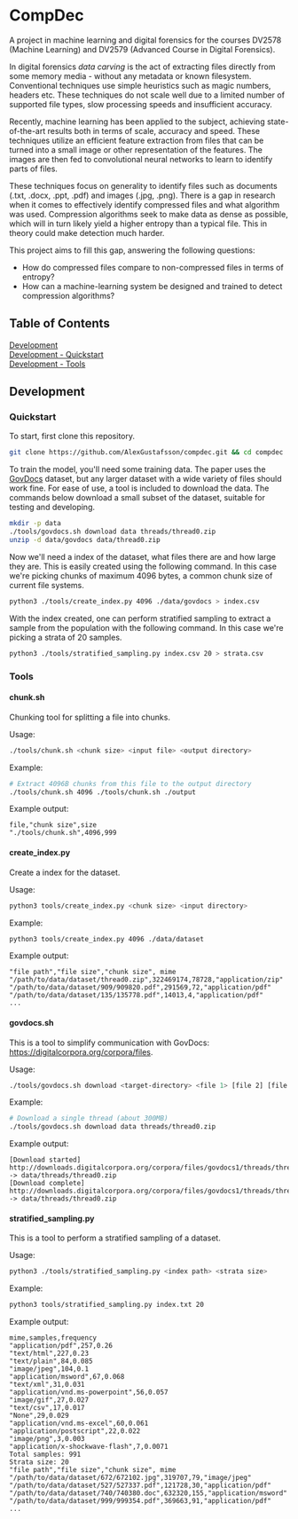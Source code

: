 CompDec
======

A project in machine learning and digital forensics for the courses DV2578 (Machine Learning) and DV2579 (Advanced Course in Digital Forensics).

In digital forensics *data carving* is the act of extracting files directly from some memory media - without any metadata or known filesystem. Conventional techniques use simple heuristics such as magic numbers, headers etc. These techniques do not scale well due to a limited number of supported file types, slow processing speeds and insufficient accuracy.

Recently, machine learning has been applied to the subject, achieving state-of-the-art results both in terms of scale, accuracy and speed. These techniques utilize an efficient feature extraction from files that can be turned into a small image or other representation of the features. The images are then fed to convolutional neural networks to learn to identify parts of files.

These techniques focus on generality to identify files such as documents (.txt, .docx, .ppt, .pdf) and images (.jpg, .png). There is a gap in research when it comes to effectively identify compressed files and what algorithm was used. Compression algorithms seek to make data as dense as possible, which will in turn likely yield a higher entropy than a typical file. This in theory could make detection much harder.

This project aims to fill this gap, answering the following questions:

* How do compressed files compare to non-compressed files in terms of entropy?
* How can a machine-learning system be designed and trained to detect compression algorithms?

## Table of Contents

[Development](#development)<br />
[Development - Quickstart](#development-quickstart)<br />
[Development - Tools](#development-tools)

## Development
<a name="development"></a>

### Quickstart
<a name="development-quickstart"></a>

To start, first clone this repository.

```sh
git clone https://github.com/AlexGustafsson/compdec.git && cd compdec
```

To train the model, you'll need some training data. The paper uses the [GovDocs](https://digitalcorpora.org/corpora/files) dataset, but any larger dataset with a wide variety of files should work fine. For ease of use, a tool is included to download the data. The commands below download a small subset of the dataset, suitable for testing and developing.

```sh
mkdir -p data
./tools/govdocs.sh download data threads/thread0.zip
unzip -d data/govdocs data/thread0.zip
```

Now we'll need a index of the dataset, what files there are and how large they are. This is easily created using the following command. In this case we're picking chunks of maximum 4096 bytes, a common chunk size of current file systems.

```sh
python3 ./tools/create_index.py 4096 ./data/govdocs > index.csv
```

With the index created, one can perform stratified sampling to extract a sample from the population with the following command. In this case we're picking a strata of 20 samples.

```sh
python3 ./tools/stratified_sampling.py index.csv 20 > strata.csv
```

### Tools
<a name="development-tools"></a>

#### chunk.sh

Chunking tool for splitting a file into chunks.

Usage:
```sh
./tools/chunk.sh <chunk size> <input file> <output directory>
```

Example:
```sh
# Extract 4096B chunks from this file to the output directory
./tools/chunk.sh 4096 ./tools/chunk.sh ./output
```

Example output:
```
file,"chunk size",size
"./tools/chunk.sh",4096,999
```

#### create_index.py

Create a index for the dataset.

Usage:
```sh
python3 tools/create_index.py <chunk size> <input directory>
```

Example:
```sh
python3 tools/create_index.py 4096 ./data/dataset
```

Example output:
```
"file path","file size","chunk size", mime
"/path/to/data/dataset/thread0.zip",322469174,78728,"application/zip"
"/path/to/data/dataset/909/909820.pdf",291569,72,"application/pdf"
"/path/to/data/dataset/135/135778.pdf",14013,4,"application/pdf"
...
```

#### govdocs.sh

This is a tool to simplify communication with GovDocs: https://digitalcorpora.org/corpora/files.

Usage:
```sh
./tools/govdocs.sh download <target-directory> <file 1> [file 2] [file 3] ...
```

Example:
```sh
# Download a single thread (about 300MB)
./tools/govdocs.sh download data threads/thread0.zip
```

Example output:
```
[Download started] http://downloads.digitalcorpora.org/corpora/files/govdocs1/threads/thread0.zip -> data/threads/thread0.zip
[Download complete] http://downloads.digitalcorpora.org/corpora/files/govdocs1/threads/thread0.zip -> data/threads/thread0.zip
```

#### stratified_sampling.py

This is a tool to perform a stratified sampling of a dataset.

Usage:
```sh
python3 ./tools/stratified_sampling.py <index path> <strata size>
```

Example:
```sh
python3 tools/stratified_sampling.py index.txt 20
```

Example output:
```
mime,samples,frequency
"application/pdf",257,0.26
"text/html",227,0.23
"text/plain",84,0.085
"image/jpeg",104,0.1
"application/msword",67,0.068
"text/xml",31,0.031
"application/vnd.ms-powerpoint",56,0.057
"image/gif",27,0.027
"text/csv",17,0.017
"None",29,0.029
"application/vnd.ms-excel",60,0.061
"application/postscript",22,0.022
"image/png",3,0.003
"application/x-shockwave-flash",7,0.0071
Total samples: 991
Strata size: 20
"file path","file size","chunk size", mime
"/path/to/data/dataset/672/672102.jpg",319707,79,"image/jpeg"
"/path/to/data/dataset/527/527337.pdf",121728,30,"application/pdf"
"/path/to/data/dataset/740/740380.doc",632320,155,"application/msword"
"/path/to/data/dataset/999/999354.pdf",369663,91,"application/pdf"
...
```

